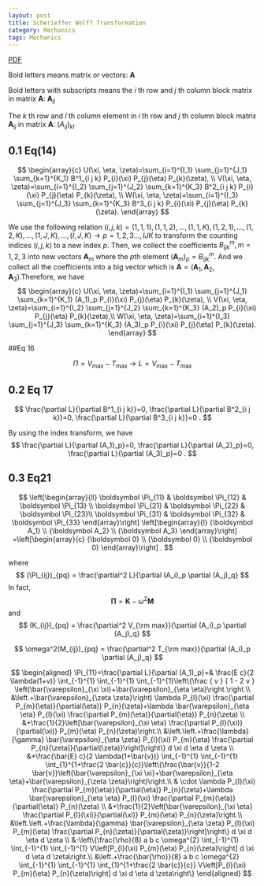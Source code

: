 ```yaml
---
layout: post
title: Scherieffer Wolff Transformation
category: Mechanics
tags: Mechanics
---
```


<a href="/assets/notes/2024-10-16-Rayleigh-Ritz method.pdf">PDF</a>



Bold letters means matrix or vectors: $\boldsymbol A$ 

Bold letters with subscripts means the $i$ th row and $j$ th column block matrix in matrix $\boldsymbol A$: $\boldsymbol A_{ij}$

The $k$ th row and $l$ th column element in $i$ th row and $j$ th column block matrix $\boldsymbol A_{ij}$ in matrix $\boldsymbol A$: $(A_{ij})_{kl}$

## 0.1 Eq(14)

$$
\begin{array}{c}
U(\xi, \eta, \zeta)=\sum_{i=1}^{I_1} \sum_{j=1}^{J_1} \sum_{k=1}^{K_1} B^1_{i j k} P_{i}(\xi) P_{j}(\eta) P_{k}(\zeta), \\
V(\xi, \eta, \zeta)=\sum_{i=1}^{I_2} \sum_{j=1}^{J_2} \sum_{k=1}^{K_3} B^2_{i j k} P_{i}(\xi) P_{j}(\eta) P_{k}(\zeta), \\
W(\xi, \eta, \zeta)=\sum_{i=1}^{I_3} \sum_{j=1}^{J_3} \sum_{k=1}^{K_3} B^3_{i j k} P_{i}(\xi) P_{j}(\eta) P_{k}(\zeta).
\end{array}
$$

We use the following relation $(i,j,k)=(1,1,1),(1,1,2),\ldots, (1,1,K), (1,2,1), \ldots, (1,2,K), \ldots, (1,J,K), \ldots, (I,J,K) \rightarrow p = 1,2,3 \ldots, IJK$  to transform the counting indices $(i,j,k)$ to a new index $p$. Then, we collect the coefficients $B^m_{i j k}, m=1,2,3$  into new vectors $\boldsymbol A_m$ where the $p$th element $(\boldsymbol A_m)_p=B^m_{ijk}$. And we collect all the coefficients into a big vector which is $\boldsymbol A = (\boldsymbol A_1,\boldsymbol A_2,\boldsymbol A_3)$.Therefore, we have
$$
\begin{array}{c}
U(\xi, \eta, \zeta)=\sum_{i=1}^{I_1} \sum_{j=1}^{J_1} \sum_{k=1}^{K_1} (A_1)_p P_{i}(\xi) P_{j}(\eta) P_{k}(\zeta), \\
V(\xi, \eta, \zeta)=\sum_{i=1}^{I_2} \sum_{j=1}^{J_2} \sum_{k=1}^{K_3} (A_2)_p P_{i}(\xi) P_{j}(\eta) P_{k}(\zeta),\\
W(\xi, \eta, \zeta)=\sum_{i=1}^{I_3} \sum_{j=1}^{J_3} \sum_{k=1}^{K_3} (A_3)_p P_{i}(\xi) P_{j}(\eta) P_{k}(\zeta).
\end{array}
$$

##Eq 16

$$
\Pi=V_{\max }-T_{\max } \rightarrow L=V_{\max }-T_{\max }
$$

## 0.2 Eq 17

$$
\frac{\partial L}{\partial B^1_{i j k}}=0, \frac{\partial L}{\partial B^2_{i j k}}=0, \frac{\partial L}{\partial B^3_{i j k}}=0 .
$$

By using the index transform, we have
$$
\frac{\partial L}{\partial (A_1)_p}=0, \frac{\partial L}{\partial (A_2)_p}=0, \frac{\partial L}{\partial (A_3)_p}=0 .
$$

## 0.3 Eq21 

$$
\left[\begin{array}{ll}
\boldsymbol \Pi_{11} & \boldsymbol \Pi_{12} & \boldsymbol \Pi_{13} \\
\boldsymbol \Pi_{21} & \boldsymbol \Pi_{22} & \boldsymbol \Pi_{23}\\
\boldsymbol \Pi_{31} & \boldsymbol \Pi_{32} & \boldsymbol \Pi_{33} 
\end{array}\right]
\left[\begin{array}{l}
{\boldsymbol A_1} \\
{\boldsymbol A_2} \\
{\boldsymbol A_3}
\end{array}\right]
=\left[\begin{array}{c}
{\boldsymbol 0} \\
{\boldsymbol 0} \\
{\boldsymbol 0}
\end{array}\right] .
$$

where 
$$
(\Pi_{ij})_{pq} = \frac{\partial^2 L}{\partial (A_i)_p \partial (A_j)_q}
$$
In fact, 
$$
\boldsymbol \Pi= \boldsymbol K -\omega^2 \boldsymbol M
$$
and
$$
(K_{ij})_{pq} = \frac{\partial^2 V_{\rm max}}{\partial (A_i)_p \partial (A_j)_q}
$$

$$
\omega^2(M_{ij})_{pq} = \frac{\partial^2 T_{\rm max}}{\partial (A_i)_p \partial (A_j)_q}
$$


$$
\begin{aligned}
\Pi_{11}=\frac{\partial L}{\partial (A_1)_p}=& \frac{E c}{2 \lambda(1+v)} \int_{-1}^{1} \int_{-1}^{1} \int_{-1}^{1}\left\{\frac { v } { 1 - 2 v } \left(\bar{\varepsilon}_{\xi \xi}+\bar{\varepsilon}_{\eta \eta}\right.\right.\\
&\left.+\bar{\varepsilon}_{\zeta \zeta}\right) \lambda P_{l}(\xi) \frac{\partial P_{m}(\eta)}{\partial(\eta)} P_{n}(\zeta)+\lambda \bar{\varepsilon}_{\eta \eta} P_{l}(\xi) \frac{\partial P_{m}(\eta)}{\partial(\eta)} P_{n}(\zeta) \\
&+\frac{1}{2}\left[\bar{\varepsilon}_{\xi \eta} \frac{\partial P_{l}(\xi)}{\partial(\xi)} P_{m}(\eta) P_{n}(\zeta)\right.\\
&\left.\left.+\frac{\lambda}{\gamma} \bar{\varepsilon}_{\eta \zeta} P_{l}(\xi) P_{m}(\eta) \frac{\partial P_{n}(\zeta)}{\partial(\zeta)}\right]\right\} d \xi d \eta d \zeta \\
&+\frac{\bar{E} c}{2 \lambda(1+\bar{v})} \int_{-1}^{1} \int_{-1}^{1} \int_{1}^{1+\frac{2 \bar{c}}{c}}\left\{\frac{\bar{v}}{1-2 \bar{v}}\left(\bar{\varepsilon}_{\xi \xi}+\bar{\varepsilon}_{\eta \eta}+\bar{\varepsilon}_{\zeta \zeta}\right)\right.\\
& \cdot \lambda P_{l}(\xi) \frac{\partial P_{m}(\eta)}{\partial(\eta)} P_{n}(\zeta)+\lambda \bar{\varepsilon}_{\eta \eta} P_{l}(\xi) \frac{\partial P_{m}(\eta)}{\partial(\eta)} P_{n}(\zeta) \\
&+\frac{1}{2}\left[\bar{\varepsilon}_{\xi \eta} \frac{\partial P_{l}(\xi)}{\partial(\xi)} P_{m}(\eta) P_{n}(\zeta)\right.\\
&\left.\left.+\frac{\lambda}{\gamma} \bar{\varepsilon}_{\eta \zeta} P_{l}(\xi) P_{m}(\eta) \frac{\partial P_{n}(\zeta)}{\partial(\zeta)}\right]\right\} d \xi d \eta d \zeta \\
&-\left\{\frac{\rho}{8} a b c \omega^{2} \int_{-1}^{1} \int_{-1}^{1} \int_{-1}^{1} V\left[P_{l}(\xi) P_{m}(\eta) P_{n}(\zeta)\right] d \xi d \eta d \zeta\right.\\
&\left.+\frac{\bar{\rho}}{8} a b c \omega^{2} \int_{-1}^{1} \int_{-1}^{1} \int_{1}^{1+\frac{2 \bar{c}}{c}} V\left[P_{l}(\xi) P_{m}(\eta) P_{n}(\zeta)\right] d \xi d \eta d \zeta\right\}
\end{aligned}
$$
